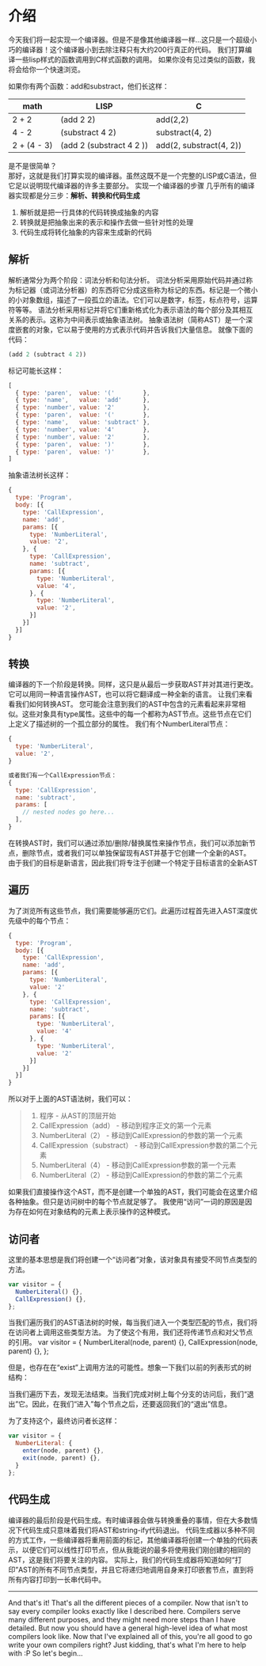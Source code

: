 # 介绍
今天我们将一起实现一个编译器。但是不是像其他编译器一样...这只是一个超级小巧的编译器！这个编译器小到去除注释只有大约200行真正的代码。
我们打算编译一些lisp样式的函数调用到C样式函数的调用。
如果你没有见过类似的函数，我将会给你一个快速浏览。

如果你有两个函数：add和substract，他们长这样：

math         |LISP                       | C                             
-------------|---------------------------|------------------------------
2 + 2        |(add 2 2)                  | add(2,2)                       
4 - 2        |(substract 4 2)            | substract(4, 2)               
2 + (4 - 3)  |(add 2 (substract 4 2 ))   | add(2, substract(4, 2))       


是不是很简单？</br>
那好，这就是我们打算实现的编译器。虽然这既不是一个完整的LISP或C语法，但它足以说明现代编译器的许多主要部分。
实现一个编译器的步骤
几乎所有的编译器实现都是分三步：**解析、转换和代码生成**
 

1. 解析就是把一行具体的代码转换成抽象的内容
2. 转换就是把抽象出来的表示和操作去做一些针对性的处理
3. 代码生成将转化抽象的内容来生成新的代码

## 解析
解析通常分为两个阶段：词法分析和句法分析。
词法分析采用原始代码并通过称为标记器（或词法分析器）的东西将它分成这些称为标记的东西。标记是一个微小的小对象数组，描述了一段孤立的语法。它们可以是数字，标签，标点符号，运算符等等。
语法分析采用标记并将它们重新格式化为表示语法的每个部分及其相互关系的表示。这称为中间表示或抽象语法树。
抽象语法树（简称AST）是一个深度嵌套的对象，它以易于使用的方式表示代码并告诉我们大量信息。
就像下面的代码：
```js
(add 2 (subtract 4 2))
```

标记可能长这样：
```js
[
  { type: 'paren',  value: '('        },
  { type: 'name',   value: 'add'      },
  { type: 'number', value: '2'        },
  { type: 'paren',  value: '('        },
  { type: 'name',   value: 'subtract' },
  { type: 'number', value: '4'        },
  { type: 'number', value: '2'        },
  { type: 'paren',  value: ')'        },
  { type: 'paren',  value: ')'        },
]
```
抽象语法树长这样：

```js
{
  type: 'Program',
  body: [{
    type: 'CallExpression',
    name: 'add',
    params: [{
      type: 'NumberLiteral',
      value: '2',
    }, {
      type: 'CallExpression',
      name: 'subtract',
      params: [{
        type: 'NumberLiteral',
        value: '4',
      }, {
        type: 'NumberLiteral',
        value: '2',
      }]
    }]
  }]
}
```

## 转换
编译器的下一个阶段是转换。同样，这只是从最后一步获取AST并对其进行更改。它可以用同一种语言操作AST，也可以将它翻译成一种全新的语言。
让我们来看看我们如何转换AST。
您可能会注意到我们的AST中包含的元素看起来非常相似。这些对象具有type属性。这些中的每一个都称为AST节点。这些节点在它们上定义了描述树的一个孤立部分的属性。
我们有个NumberLiteral节点：
```js
{
  type: 'NumberLiteral',
  value: '2',
}

或者我们有一个CallExpression节点：
{
  type: 'CallExpression',
  name: 'subtract',
  params: [
    // nested nodes go here...
  ],
}
```


在转换AST时，我们可以通过添加/删除/替换属性来操作节点，我们可以添加新节点，删除节点，或者我们可以单独保留现有AST并基于它创建一个全新的AST。
由于我们的目标是新语言，因此我们将专注于创建一个特定于目标语言的全新AST

## 遍历

为了浏览所有这些节点，我们需要能够遍历它们。此遍历过程首先进入AST深度优先级中的每个节点：
```js
{
  type: 'Program',
  body: [{
    type: 'CallExpression',
    name: 'add',
    params: [{
      type: 'NumberLiteral',
      value: '2'
    }, {
      type: 'CallExpression',
      name: 'subtract',
      params: [{
        type: 'NumberLiteral',
        value: '4'
      }, {
        type: 'NumberLiteral',
        value: '2'
      }]
    }]
  }]
}
```

所以对于上面的AST语法树，我们可以：
>1. 程序 - 从AST的顶层开始
>2. CallExpression（add） - 移动到程序正文的第一个元素
>3. NumberLiteral（2） - 移动到CallExpression的参数的第一个元素
>4. CallExpression（substract） - 移动到CallExpression参数的第二个元素
>5. NumberLiteral（4） - 移动到CallExpression参数的第一个元素
>6. NumberLiteral（2） - 移动到CallExpression的参数的第二个元素


如果我们直接操作这个AST，而不是创建一个单独的AST，我们可能会在这里介绍各种抽象。但只是访问树中的每个节点就足够了。
我使用“访问”一词的原因是因为存在如何在对象结构的元素上表示操作的这种模式。

## 访问者
这里的基本思想是我们将创建一个“访问者”对象，该对象具有接受不同节点类型的方法。
```js
var visitor = {
  NumberLiteral() {},
  CallExpression() {},
};
```
当我们遍历我们的AST语法树的时候，每当我们进入一个类型匹配的节点，我们将在访问者上调用这些类型方法。
为了使这个有用，我们还将传递节点和对父节点的引用。
var visitor = {
  NumberLiteral(node, parent) {},
  CallExpression(node, parent) {},
};

但是，也存在在“exist”上调用方法的可能性。想象一下我们以前的列表形式的树结构：

当我们遍历下去，发现无法结束。当我们完成对树上每个分支的访问后，我们“退出”它。因此，在我们“进入”每个节点之后，还要返回我们的“退出”信息。

为了支持这个，最终访问者长这样：
```js
var visitor = {
  NumberLiteral: {
    enter(node, parent) {},
    exit(node, parent) {},
  }
};
```


## 代码生成
编译器的最后阶段是代码生成。有时编译器会做与转换重叠的事情，但在大多数情况下代码生成只意味着我们将AST和string-ify代码退出。
代码生成器以多种不同的方式工作，一些编译器将重用前面的标记，其他编译器将创建一个单独的代码表示，以便它们可以线性打印节点，但从我能说的最多将使用我们刚创建的相同的AST，这是我们将要关注的内容。
实际上，我们的代码生成器将知道如何“打印”AST的所有不同节点类型，并且它将递归地调用自身来打印嵌套节点，直到将所有内容打印到一长串代码中。

------------------------------------------------------------
And that's it! That's all the different pieces of a compiler.
Now that isn't to say every compiler looks exactly like I described here. Compilers serve many different purposes, and they might need more steps than I have detailed.
But now you should have a general high-level idea of what most compilers look like.
Now that I've explained all of this, you're all good to go write your own compilers right?
Just kidding, that's what I'm here to help with :P
So let's begin...
